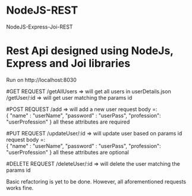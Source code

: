 # NodeJS-REST
NodeJS-Express-Joi-REST

# Rest Api designed using NodeJs, Express and Joi libraries

Run on http://localhost:8030

#GET REQUEST
/getAllUsers => will get all users in userDetails.json
/getUser/:id => will get user matching the params id

#POST REQUEST
/add => will add a new user
request body =:  
{
       "name" : "userName",
       "password" : "userPass",
       "profession": "userProfession"
}
all these attributes are required

#PUT REQUEST
/updateUser/:id => will update user based on params id
request body =:  
{
       "name" : "userName",
       "password" : "userPass",
       "profession": "userProfession"
}
all these attributes are optional

#DELETE REQUEST
/deleteUser/:id => will delete the user matching the params id

Basic refactoring is yet to be done. However, all aforementioned requests works fine.
